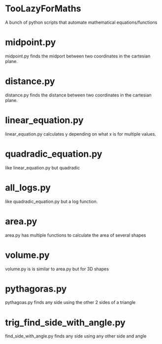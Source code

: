 # TooLazyForMaths
A bunch of python scripts that automate mathematical equations/functions


# midpoint.py
midpoint.py finds the midport between two coordinates in the cartesian plane.

# distance.py
distance.py finds the distance between two coordinates in the cartesian plane.

# linear_equation.py
linear_equation.py calculates y depending on what x is for multiple values.

# quadradic_equation.py
like linear_equation.py but quadradic

# all_logs.py
like quadradic_equation.py but a log function.

# area.py
area.py has multiple functions to calculate the area of several shapes

# volume.py
volume.py is is similar to area.py but for 3D shapes

# pythagoras.py
pythagoas.py finds any side using the other 2 sides of a triangle

# trig_find_side_with_angle.py
find_side_with_angle.py finds any side using any other side and angle
